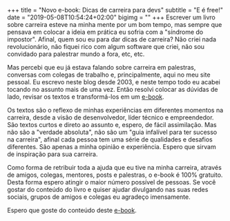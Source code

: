 +++
title = "Novo e-book: Dicas de carreira para devs"
subtitle = "E é free!"
date = "2019-05-08T10:54:24+02:00"
bigimg = ""
+++
Escrever um livro sobre carreira esteve na minha mente por um bom tempo, mas sempre que pensava em colocar a ideia em prática eu sofria com a "síndrome do impostor". Afinal, quem sou eu para dar dicas de carreira? Não criei nada revolucionário, não fiquei rico com algum software que criei, não sou convidado para palestrar mundo a fora, etc, etc.

<!--more-->

Mas percebi que eu já estava falando sobre carreira em palestras, conversas com colegas de trabalho e, principalmente, aqui no meu site pessoal. Eu escrevo neste blog desde 2003, e neste tempo todo eu acabei tocando no assunto mais de uma vez. Então resolvi colocar as dúvidas de lado, revisar os textos e transformá-los em um [e-book](https://leanpub.com/dicas-carreira-devs).

Os textos são o reflexo de minhas experiências em diferentes momentos na carreira, desde a visão de desenvolvedor, líder técnico e empreendedor. São textos curtos e direto ao assunto e, espero, de fácil assimilação. Mas não são a "verdade absoluta", não são um "guia infalível para ter sucesso na carreira", afinal cada pessoa tem uma série de qualidades e desafios diferentes. São apenas a minha opinião e experiência. Espero que sirvam de inspiração para sua carreira. 

Como forma de retribuir toda a ajuda que eu tive na minha carreira, através de amigos, colegas, mentores, posts e palestras, o e-book é 100% gratuito. Desta forma espero atingir o maior número possível de pessoas. Se você gostar do conteúdo do livro e quiser ajudar divulgando nas suas redes sociais, grupos de amigos e colegas eu agradeço imensamente. 

Espero que goste do conteúdo deste [e-book](https://leanpub.com/dicas-carreira-devs). 
